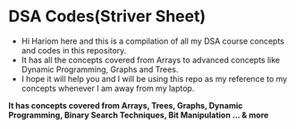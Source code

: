 # DSA Codes(Striver Sheet)
- Hi Hariom here and this is a compilation of all my DSA course concepts and codes in this repository. 
- It has all the concepts covered from Arrays to advanced concepts like Dynamic Programming, Graphs and Trees. 
- I hope it will help you and I will be using this repo as my reference to my concepts whenever I am away from my laptop.

**It has concepts covered from Arrays, Trees, Graphs, Dynamic Programming, Binary Search Techniques, Bit Manipulation ... & more**
